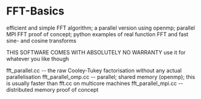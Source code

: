 # FFT-Basics
efficient and simple FFT algorithm; a parallel version using openmp; parallel MPI FFT proof of concept; python examples of real function FFT and fast sine- and cosine transforms


THIS SOFTWARE COMES WITH ABSOLUTELY NO WARRANTY
use it for whatever you like though


fft_parallel.cc -- the raw Cooley-Tukey factorisation without any actual parallelisation
fft_parallel_omp.cc -- parallel; shared memory (openmp); this is usually faster than fft.cc on multicore machines
fft_parallel_mpi.cc -- distributed memory proof of concept
